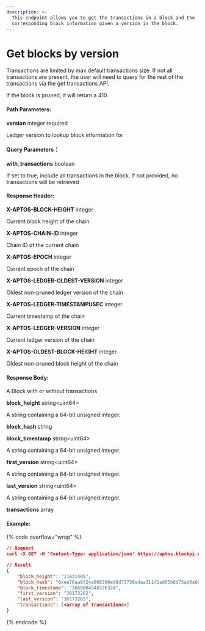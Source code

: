 ```yaml
---
description: >-
  This endpoint allows you to get the transactions in a block and the
  corresponding block information given a version in the block.
---
```


# Get blocks by version

Transactions are limited by max default transactions size. If not all transactions are present, the user will need to query for the rest of the transactions via the get transactions API.

If the block is pruned, it will return a 410.

#### **Path Parameters:**

**version** integer required

Ledger version to lookup block information for

#### Query Parameters：

**with\_transactions** boolean

If set to true, include all transactions in the block. If not provided, no transactions will be retrieved

#### **Response Header:**

**X-APTOS-BLOCK-HEIGHT** integer&#x20;

Current block height of the chain

**X-APTOS-CHAIN-ID** integer&#x20;

Chain ID of the current chain

**X-APTOS-EPOCH** integer&#x20;

Current epoch of the chain

**X-APTOS-LEDGER-OLDEST-VERSION** integer&#x20;

Oldest non-pruned ledger version of the chain

**X-APTOS-LEDGER-TIMESTAMPUSEC** integer&#x20;

Current timestamp of the chain

**X-APTOS-LEDGER-VERSION** integer&#x20;

Current ledger version of the chain

**X-APTOS-OLDEST-BLOCK-HEIGHT** integer&#x20;

Oldest non-pruned block height of the chain

#### **Response Body:**

A Block with or without transactions

**block\_height** string\<uint64>

A string containing a 64-bit unsigned integer.

**block\_hash** string&#x20;

**block\_timestamp** string\<uint64>

A string containing a 64-bit unsigned integer.

**first\_version** string\<uint64>

A string containing a 64-bit unsigned integer.

**last\_version** string\<uint64>

A string containing a 64-bit unsigned integer.

**transactions** array&#x20;

#### Example:

{% code overflow="wrap" %}
```json
// Request
curl -X GET -H 'Content-Type: application/json' https://aptos.blockpi.network/aptos/v1/your_api_key/v1/blocks/by_version/1

// Result
{
    "block_height": "11631405",
    "block_hash": "0xee76aa9f24a008390e98d73739adaa311f1ad05b8d75ad0a6b1213dcc5ceebbc",
    "block_timestamp": "1669084548326324",
    "first_version": "36173262",
    "last_version": "36173265",
    "transactions": [<array of transactions>]
}
```
{% endcode %}
